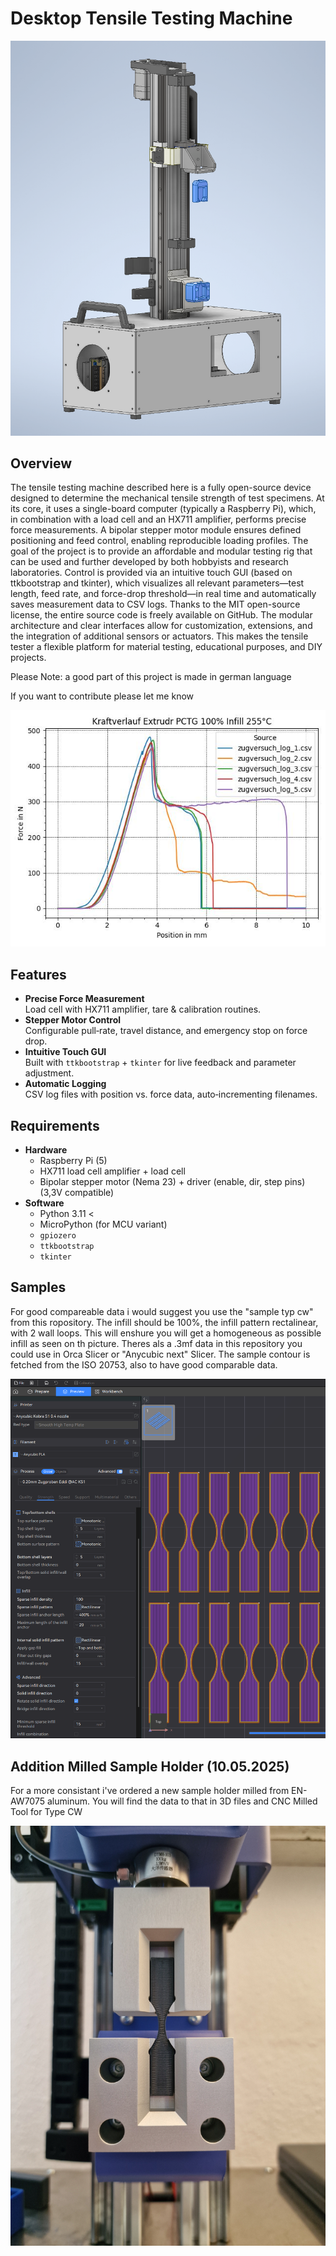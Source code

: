 # Desktop Tensile Testing Machine

![Construction Diagram](Pictures/Konstruktion.png)

## Overview

The tensile testing machine described here is a fully open-source device designed to determine the mechanical tensile strength of test specimens. At its core, it uses a single-board computer (typically a Raspberry Pi), which, in combination with a load cell and an HX711 amplifier, performs precise force measurements. A bipolar stepper motor module ensures defined positioning and feed control, enabling reproducible loading profiles.
The goal of the project is to provide an affordable and modular testing rig that can be used and further developed by both hobbyists and research laboratories. Control is provided via an intuitive touch GUI (based on ttkbootstrap and tkinter), which visualizes all relevant parameters—test length, feed rate, and force-drop threshold—in real time and automatically saves measurement data to CSV logs.
Thanks to the MIT open-source license, the entire source code is freely available on GitHub. The modular architecture and clear interfaces allow for customization, extensions, and the integration of additional sensors or actuators. This makes the tensile tester a flexible platform for material testing, educational purposes, and DIY projects.

Please Note: a good part of this project is made in german language

If you want to contribute please let me know 


![Construction Diagram](Pictures/Diagram_Extrudr_PCTG.jpeg)

## Features

- **Precise Force Measurement**  
  Load cell with HX711 amplifier, tare & calibration routines.
- **Stepper Motor Control**  
  Configurable pull‑rate, travel distance, and emergency stop on force drop.
- **Intuitive Touch GUI**  
  Built with `ttkbootstrap` + `tkinter` for live feedback and parameter adjustment.
- **Automatic Logging**  
  CSV log files with position vs. force data, auto‑incrementing filenames.


## Requirements

- **Hardware**  
  - Raspberry Pi (5)  
  - HX711 load cell amplifier + load cell  
  - Bipolar stepper motor (Nema 23) + driver (enable, dir, step pins) (3,3V compatible) 
- **Software**  
  - Python 3.11 < 
  - MicroPython (for MCU variant)  
  - `gpiozero`  
  - `ttkbootstrap`  
  - `tkinter`

## Samples 

For good compareable data i would suggest you use the "sample typ cw" from this ropository. The infill should be 100%, the infill pattern rectalinear, with 2 wall loops. This will enshure you will get a homogeneous as possible infill as seen on th picture. Theres als a .3mf data in this repository you could use in Orca Slicer or "Anycubic next" Slicer. The sample contour is fetched from the ISO 20753, also to have good comparable data.


![Construction Diagram](Pictures/Proben.png)

## Addition Milled Sample Holder (10.05.2025)

For a more consistant i've ordered a new sample holder milled from EN-AW7075 aluminum.
You will find the data to that in 3D files and CNC Milled Tool for Type CW

![milled sample holder](3D%20files/CNC%20Milled%20Tool%20for%20Type%20CW/20250510_121826.jpg)

